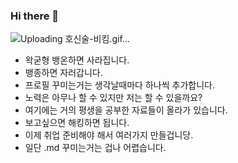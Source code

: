 ### Hi there 👋

![Uploading 호신술-비킴.gif…]()

- 왁굳형 뱅온하면 사라집니다.
- 뱅종하면 자러갑니다.
- 프로필 꾸미는거는 생각날때마다 하나씩 추가합니다.
- 노력은 아무나 할 수 있지만 저는 할 수 있을까요?
- 여기에는 거의 평생을 공부한 자료들이 올라가 있습니다.
- 보고싶으면 해킹하면 됩니다.
- 이제 취업 준비해야 해서 여러가지 만들겁니당.
- 일단 .md 꾸미는거는 겁나 어렵습니다. 
